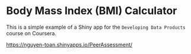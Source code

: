 # Body Mass Index (BMI) Calculator

This is a simple example of a Shiny app for the `Developing Data Products` course on Coursera.

https://nguyen-toan.shinyapps.io/PeerAssessment/
